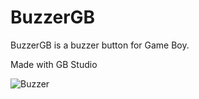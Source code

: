 # BuzzerGB
BuzzerGB is a buzzer button for Game Boy.

Made with GB Studio

![Buzzer](https://github.com/user-attachments/assets/43a4144c-b775-4f46-81ae-4d1061d1ef37)
